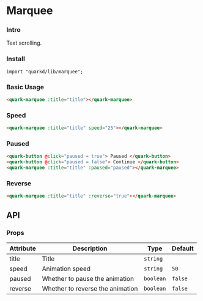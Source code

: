 # Marquee

### Intro

Text scrolling.

### Install

```tsx
import "quarkd/lib/marquee";
```

### Basic Usage

```html
<quark-marquee :title="title"></quark-marquee>
```

### Speed

```html
<quark-marquee :title="title" speed="25"></quark-marquee>
```

### Paused

```html
<quark-button @click="paused = true"> Paused </quark-button>
<quark-button @click="paused = false"> Continue </quark-button>
<quark-marquee :title="title" :paused="paused"></quark-marquee>
```

### Reverse

```html
<quark-marquee :title="title" :reverse="true"></quark-marquee>
```

## API

### Props

| Attribute | Description                      | Type      | Default |
| --------- | -------------------------------- | --------- | ------- |
| title     | Title                            | `string`  |
| speed     | Animation speed                  | `string`  | `50`    |
| paused    | Whether to pause the animation   | `boolean` | `false` |
| reverse   | Whether to reverse the animation | `boolean` | `false` |
